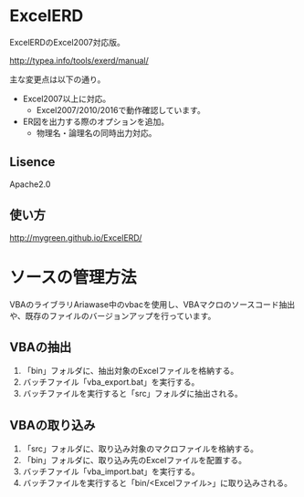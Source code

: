 ﻿# ExcelERD

ExcelERDのExcel2007対応版。

http://typea.info/tools/exerd/manual/


主な変更点は以下の通り。
- Excel2007以上に対応。
  - Excel2007/2010/2016で動作確認しています。
- ER図を出力する際のオプションを追加。
  - 物理名・論理名の同時出力対応。

## Lisence

Apache2.0

## 使い方

http://mygreen.github.io/ExcelERD/

# ソースの管理方法

VBAのライブラリAriawase中のvbacを使用し、VBAマクロのソースコード抽出や、既存のファイルのバージョンアップを行っています。

## VBAの抽出
1. 「bin」フォルダに、抽出対象のExcelファイルを格納する。
2. バッチファイル「vba_export.bat」を実行する。
3. バッチファイルを実行すると「src」フォルダに抽出される。

## VBAの取り込み
1. 「src」フォルダに、取り込み対象のマクロファイルを格納する。
2. 「bin」フォルダに、取り込み先のExcelファイルを配置する。
2. バッチファイル「vba_import.bat」を実行する。
3. バッチファイルを実行すると「bin/<Excelファイル>」に取り込みされる。
